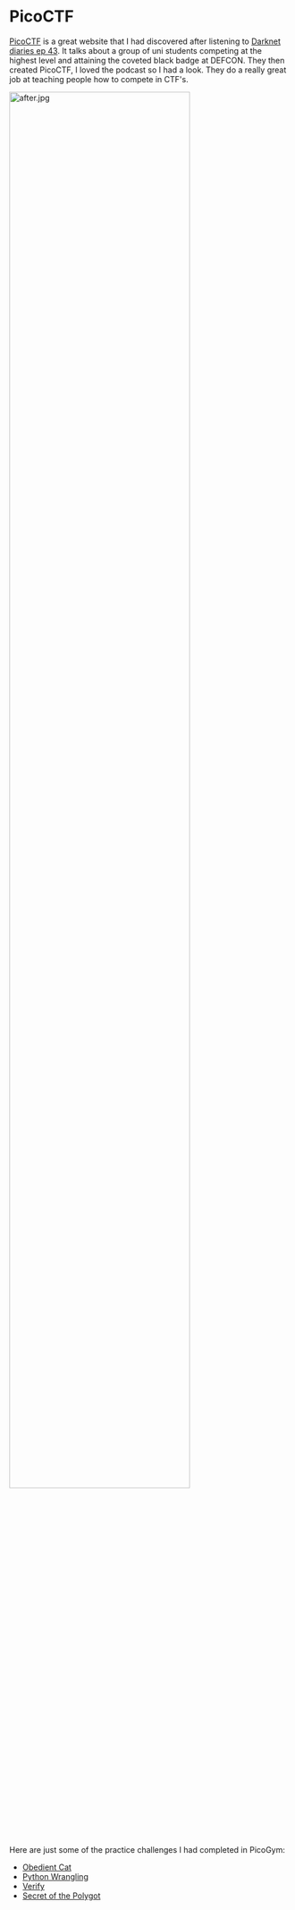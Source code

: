 # PicoCTF

[PicoCTF](https://play.picoctf.org/practice?category=5&page=1) is a great website that I had discovered after listening to [Darknet diaries ep 43](https://darknetdiaries.com/episode/43/). 
It talks about a group of uni students competing at the highest level and attaining the coveted black badge at DEFCON. They then created PicoCTF, I loved the podcast so I had a look. They do a really great job at teaching people how to compete in CTF's.

<img src="https://i.imgur.com/WlpTYwl.jpeg" height="80%" width="80%" alt="after.jpg"/>

Here are just some of the practice challenges I had completed in PicoGym:

- [Obedient Cat](https://github.com/Jjsnaxx/PicoCTF/blob/main/ObedientCat)
- [Python Wrangling](https://github.com/Jjsnaxx/PicoCTF/blob/main/Python%20Wrangling)
- [Verify](https://github.com/Jjsnaxx/PicoCTF/blob/main/Verify)
- [Secret of the Polygot](https://github.com/Jjsnaxx/PicoCTF/blob/main/Secret%20of%20the%20Polygot)
